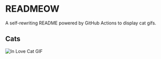 # READMEOW

A self-rewriting README powered by GitHub Actions to display cat gifs.

## Cats

![In Love Cat GIF](https://media3.giphy.com/media/v1.Y2lkPTlhY2QwMmRhbjYzMGZlMXRxeGRzc2I4bDIwazQ2cmN0eXdqcTNuNTNmbDFyamM1YSZlcD12MV9naWZzX3NlYXJjaCZjdD1n/MDJ9IbxxvDUQM/200.gif)
